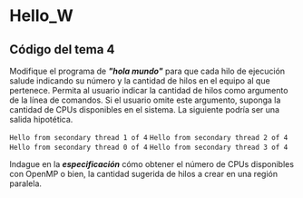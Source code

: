 # Hello_W

## Código del tema 4

Modifique el programa de ***"hola mundo"*** para que cada hilo de ejecución salude indicando su número y la cantidad de hilos en el equipo al que pertenece. Permita al usuario indicar la cantidad de hilos como argumento de la línea de comandos. Si el usuario omite este argumento, suponga la cantidad de CPUs disponibles en el sistema. La siguiente podría ser una salida hipotética.

`Hello from secondary thread 1 of 4`
`Hello from secondary thread 2 of 4`
`Hello from secondary thread 0 of 4`
`Hello from secondary thread 3 of 4`

Indague en la ***especificación*** cómo obtener el número de CPUs disponibles con OpenMP o bien, la cantidad sugerida de hilos a crear en una región paralela.